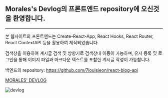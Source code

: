 ## Morales's Devlog의 프론트엔드 repository에 오신것을 환영합니다.

---

본 웹사이트의 프론트엔드는 Create-React-App, React Hooks, React Router, React ContextAPI 등을 활용하여 제작되었습니다.

검색창을 이용하여 계시글 검색 및 방향키로 검색창내 이동이 가능하며, 유저 등록 및 로그인을 통해 이미지 파일과 마크다운 텍스트를 포함한 계시글 작성이 가능합니다.

백엔드의 repository: https://github.com/7louisjeon/react-blog-api

<a href="https://morales.netlify.app/" target="_blank">MORALES' DEVLOG</a>

![devlog](https://user-images.githubusercontent.com/67190756/130057198-838480a7-1f65-45f7-bb3e-e0a4d1169464.png)

